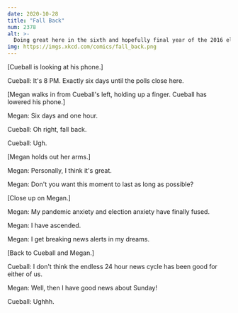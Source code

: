 ```yaml
---
date: 2020-10-28
title: "Fall Back"
num: 2378
alt: >-
  Doing great here in the sixth and hopefully final year of the 2016 election.
img: https://imgs.xkcd.com/comics/fall_back.png
---
```

[Cueball is looking at his phone.]

Cueball: It's 8 PM. Exactly six days until the polls close here.

[Megan walks in from Cueball's left, holding up a finger. Cueball has lowered his phone.] <!-- Panel without frame --> <!-- If that's important... -->

Megan: Six days and one hour.

Cueball: Oh right, fall back.

Cueball: Ugh.

[Megan holds out her arms.]

Megan: Personally, I think it's great.

Megan: Don't you want this moment to last as long as possible?

[Close up on Megan.]

Megan: My pandemic anxiety and election anxiety have finally fused.

Megan: I have ascended.

Megan: I get breaking news alerts in my dreams.

[Back to Cueball and Megan.]

Cueball: I don't think the endless 24 hour news cycle has been good for either of us.

Megan: Well, then I have good news about Sunday!

Cueball: Ughhh.